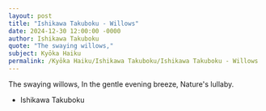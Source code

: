 ```yaml
---
layout: post
title: "Ishikawa Takuboku - Willows"
date: 2024-12-30 12:00:00 -0000
author: Ishikawa Takuboku
quote: "The swaying willows,"
subject: Kyōka Haiku
permalink: /Kyōka Haiku/Ishikawa Takuboku/Ishikawa Takuboku - Willows
---
```


The swaying willows,
In the gentle evening breeze,
Nature's lullaby.

- Ishikawa Takuboku
